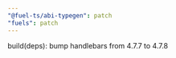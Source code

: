 ```yaml
---
"@fuel-ts/abi-typegen": patch
"fuels": patch
---
```


build(deps): bump handlebars from 4.7.7 to 4.7.8
